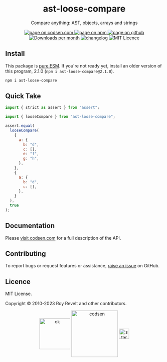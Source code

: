 <h1 align="center">ast-loose-compare</h1>

<p align="center">Compare anything: AST, objects, arrays and strings</p>

<p align="center">
  <a href="https://codsen.com/os/ast-loose-compare" rel="nofollow noreferrer noopener">
    <img src="https://img.shields.io/badge/-codsen-blue?style=flat-square" alt="page on codsen.com">
  </a>
  <a href="https://www.npmjs.com/package/ast-loose-compare" rel="nofollow noreferrer noopener">
    <img src="https://img.shields.io/badge/-npm-blue?style=flat-square" alt="page on npm">
  </a>
  <a href="https://github.com/codsen/codsen/tree/main/packages/ast-loose-compare" rel="nofollow noreferrer noopener">
    <img src="https://img.shields.io/badge/-github-blue?style=flat-square" alt="page on github">
  </a>
  <a href="https://npmcharts.com/compare/ast-loose-compare?interval=30" rel="nofollow noreferrer noopener" target="_blank">
    <img src="https://img.shields.io/npm/dm/ast-loose-compare.svg?style=flat-square" alt="Downloads per month">
  </a>
  <a href="https://codsen.com/os/ast-loose-compare/changelog" rel="nofollow noreferrer noopener">
    <img src="https://img.shields.io/badge/changelog-here-brightgreen?style=flat-square" alt="changelog">
  </a>
  <img src="https://img.shields.io/badge/licence-MIT-brightgreen.svg?style=flat-square" alt="MIT Licence">
</p>

## Install

This package is [pure ESM](https://gist.github.com/sindresorhus/a39789f98801d908bbc7ff3ecc99d99c). If you're not ready yet, install an older version of this program, 2.1.0 (`npm i ast-loose-compare@2.1.0`).

```bash
npm i ast-loose-compare
```

## Quick Take

```js
import { strict as assert } from "assert";

import { looseCompare } from "ast-loose-compare";

assert.equal(
  looseCompare(
    {
      a: {
        b: "d",
        c: [],
        e: "f",
        g: "h",
      },
    },
    {
      a: {
        b: "d",
        c: [],
      },
    }
  ),
  true
);
```

## Documentation

Please [visit codsen.com](https://codsen.com/os/ast-loose-compare/) for a full description of the API.

## Contributing

To report bugs or request features or assistance, [raise an issue](https://github.com/codsen/codsen/issues/new/choose) on GitHub.

## Licence

MIT License.

Copyright © 2010-2023 Roy Revelt and other contributors.

<p align="center"><img src="https://codsen.com/images/png-codsen-ok.png" width="98" alt="ok" align="center"> <img src="https://codsen.com/images/png-codsen-1.png" width="148" alt="codsen" align="center"> <img src="https://codsen.com/images/png-codsen-star-small.png" width="32" alt="star" align="center"></p>
